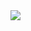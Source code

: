 <img src="https://capsule-render.vercel.app/api?type=Waving&color=gradient&customColorList=0,2,2,2,2,3&height=100&section=header&text=Greetings!&fontSize=90" />
